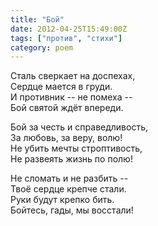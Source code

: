 ```yaml
---
title: "Бой"
date: 2012-04-25T15:49:00Z
tags: ["против", "стихи"]
category: poem
---
```


Сталь сверкает на доспехах,  
Сердце мается в груди.  
И противник -- не помеха --  
Бой святой ждёт впереди.

Бой за честь и справедливость,  
За любовь, за веру, волю!  
Не убить мечты строптивость,  
Не развеять жизнь по полю!

Не сломать и не разбить --  
Твоё сердце крепче стали.  
Руки будут крепко бить.  
Бойтесь, гады, мы восстали!  
